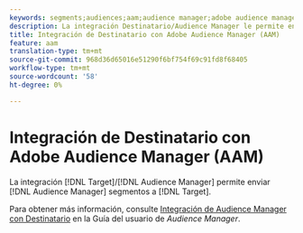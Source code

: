 ```yaml
---
keywords: segments;audiences;aam;audience manager;adobe audience manager;integrate;integration
description: La integración Destinatario/Audience Manager le permite enviar segmentos de Audience Manager a Adobe Target
title: Integración de Destinatario con Adobe Audience Manager (AAM)
feature: aam
translation-type: tm+mt
source-git-commit: 968d36d65016e51290f6bf754f69c91fd8f68405
workflow-type: tm+mt
source-wordcount: '58'
ht-degree: 0%

---
```



# Integración de Destinatario con Adobe Audience Manager (AAM)

La integración [!DNL Target]/[!DNL Audience Manager] permite enviar [!DNL Audience Manager] segmentos a [!DNL Target].

Para obtener más información, consulte [Integración de Audience Manager con Destinatario](https://experienceleague.adobe.com/docs/audience-manager/user-guide/implementation-integration-guides/integration-other-solutions/aam-target-integration.html) en la Guía del usuario de *Audience Manager*.
